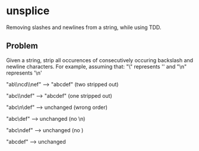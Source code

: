 # unsplice
Removing slashes and newlines from a string, while using TDD.
## Problem
Given a string, strip all occurences of consecutively occuring backslash and newline characters. For example, assuming that:
"\\" represents '\' and
"\n" represents '\n'

  "ab\\\ncd\\\nef" --> "abcdef" (two stripped out)

  "abc\\\ndef" --> "abcdef" (one stripped out)

  "abc\n\\def" --> unchanged (wrong order)

  "abc\\def" --> unchanged (no \n)

  "abc\ndef" --> unchanged (no \)

  "abcdef" --> unchanged
